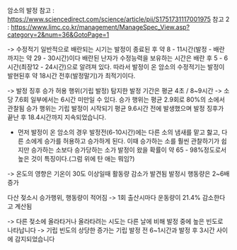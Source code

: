 
암소의 발정
참고 : https://www.sciencedirect.com/science/article/pii/S1751731117001975
참고 2 : https://www.limc.co.kr/management/ManageSpec_View.asp?category=2&num=36&GotoPage=1

-> 수정적기
일반적으로 배란되는 시기는 발정이 종료된 후 약 8 - 11시간(발정 - 배란까지는 약 29 - 30시간)이다
배란된 난자가 수정능력을 보유하는 시간은 배란 후 5 - 6시간(최장12 - 24시간)으로 알려져 있다.
따라서 발정이 온 암소의 수정적기는 발정이 발현된후 약 18시간 전후(발정말기)가 최적기이다.

-> 발정 징후
승가 허용 행위(기립 발정) 탐지한 발정 기간은 평균 4초 / 8~9시간 -> 소당 7.6회 일부에서는 6시간 미만일 수 있다.
승가 행위는 평균 2.9회로 80%의 소에서 관찰됨
승가 행위는 기립 발정이 시작되기 평균 9.6시간 전에 발생했으며 발정 징후가 끝난 후 18.4시간까지 지속되었습니다.

+ 먼저 발정이 온 암소의 경우 발정전(6-10시간)에는 다른 소의 냄새를 맡고 핧고, 다른 소에게 승가를 허용하고 승가하게 된다. 이때 승가하는 소를 훨씬 관찰하기가 쉽지만 승가하는 소보다 승가당하는 소가 발정이 왔을 확률이 약 65 - 98%정도로서 높은 것이 특징이다.(그럼 위에 탄 애는 뭐임?)

-> 온도의 영향은 기온이 30도 이상일때 활동량 감소가 발견됨
발정시 행동량은 2~6배 증가

다산 젖소시 승가행위, 행동량이 적어짐
-> 1회 출산시마다 운동량이 21.4% 감소한다고 계산됨

-> 다른 젖소에 올라타거나 올라타려는 시도는 다른 날에 비해 발정 중에 높은 빈도로 나타납니다
-> 기립 빈도의 상당한 증가는 기립 발정 전 6~1시간과 발정 후 3시간 사이에 감지되었습니다
